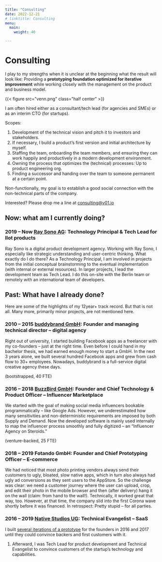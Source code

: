 ```yaml
---
title: "Consulting"
date: 2022-12-21
# linktitle: Consulting
menu:
  main:
    weight: 40

---
```


# Consulting

I play to my strengths when it is unclear at the beginning what the result will look like: Providing a **prototyping foundation optimized for iterative improvement** while working closely with the management on the product and business model.

{{< figure src="venn.png" class="half center" >}}


I am often hired either as a consultant/tech lead (for agencies and SMEs) or as an interim CTO (for startups).

Scopes:

1. Development of the technical vision and pitch it to investors and stakeholders.
2. If necessary, I build a product’s first version and initial architecture by myself.
3. Staffing the team, onboarding the team members, and ensuring they can work happily and productively in a modern development environment.
4. Owning the process that optimizes the (technical) processes: Up to product engineering org.
5. Finding a successor and handing over the team to someone permanent at a certain point.

Non-functionally, my goal is to establish a good social connection with the non-technical parts of the company.

Interested? Please drop me a line at [consulting@v01.io][1]

## Now: what am I currently doing?

### 2019 – Now [Ray Sono AG][2]: Technology Principal & Tech Lead for IIot products

Ray Sono is a digital product development agency. Working with Ray Sono, I especially like strategic understanding and user-centric thinking. What exactly do I do there? As a Technology Principal, I am involved in projects from the initial conceptual brainstorming to the eventual implementation (with internal or external resources). In larger projects, I lead the development team as Tech Lead. I do this on-site with the Berlin team or remotely with an international team of developers.

## Past: What have I already done?

Here are some of the highlights of my 12year+ track record. But that is not all. Many more, primarily minor projects, are not mentioned here.

### 2010 – 2015 [buddybrand GmbH][3]: Founder and managing technical director – digital agency

Right out of university, I started building Facebook apps as a freelancer with my co-founders – just at the right time. Even before I could hand in my bachelor thesis, we had earned enough money to start a GmbH. In the next 3 years alone, we built several hundred Facebook apps and grew from cash flow to 30+ employees. Nowadays, buddybrand is a full-service digital creative agency these days.

(bootstrapped, 40 FTE)

### 2016 – 2018 [BuzzBird GmbH][4]: Founder and Chief Technology & Product Officer – Influencer Marketplace

We started with the goal of making social media influencers bookable programmatically – like Google Ads. However, we underestimated how many sensitivities and non-deterministic requirements are imposed by both Supply and Demand. Now the developed software is mainly used internally to map the influencer process smoothly and fully digitized – an “Influencer Agency on Steroids.”

(venture-backed, 25 FTE)

### 2018 – 2019 Fotando GmbH: Founder and Chief Prototyping Officer – E-commerce

We had noticed that most photo printing vendors always send their customers to ugly, bloated, slow native apps, which in turn also always had ugly ad conversions as they sent users to the AppStore. So the challenge was clear: we need a customer journey where the user can upload, crop, and edit their photo in the mobile browser and then (after delivery) hang it on the wall (claim: from hand to the wall!). Technically, it worked great that way, too. However, at that time, the company slid into the first Corona wave shortly before it was financed. In retrospect: Pretty stupid – for all parties.

### 2016 – 2019 [Native Studios UG][5]: Technical Evangelist – SaaS

I built [several iterations of a prototype][6] for the founders in 2016 and 2017 until they could convince backers and first customers with it.

1. Afterward, I was Tech Lead for product development and Technical Evangelist to convince customers of the startup’s technology and capabilities.

[1]: mailto:consulting@v01.io
[2]: https://www.raysono.com/
[3]: https://buddybrand.com/
[4]: https://www.buzzbird.de/
[5]: https://www.native-studios.com/
[6]: https://v01.io/2016/08/29/projektstudie-creace-prototyping-prozess-einer-react-native-mobile-app-von-proof-bis-release/
